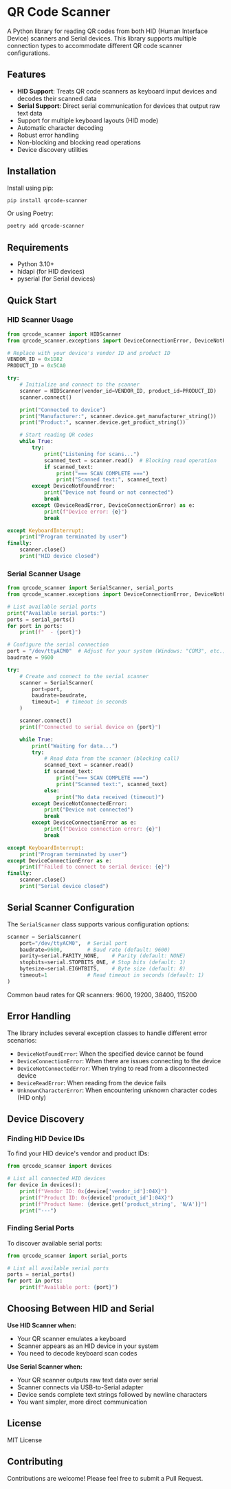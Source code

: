 # QR Code Scanner

A Python library for reading QR codes from both HID (Human Interface Device) scanners and Serial devices. This library supports multiple connection types to accommodate different QR code scanner configurations.

## Features

- **HID Support**: Treats QR code scanners as keyboard input devices and decodes their scanned data
- **Serial Support**: Direct serial communication for devices that output raw text data
- Support for multiple keyboard layouts (HID mode)
- Automatic character decoding
- Robust error handling
- Non-blocking and blocking read operations
- Device discovery utilities

## Installation

Install using pip:

```bash
pip install qrcode-scanner
```

Or using Poetry:

```bash
poetry add qrcode-scanner
```

## Requirements

- Python 3.10+
- hidapi (for HID devices)
- pyserial (for Serial devices)

## Quick Start

### HID Scanner Usage

```python
from qrcode_scanner import HIDScanner
from qrcode_scanner.exceptions import DeviceConnectionError, DeviceNotFoundError, DeviceReadError

# Replace with your device's vendor ID and product ID
VENDOR_ID = 0x1D82
PRODUCT_ID = 0x5CA0

try:
    # Initialize and connect to the scanner
    scanner = HIDScanner(vendor_id=VENDOR_ID, product_id=PRODUCT_ID)
    scanner.connect()

    print("Connected to device")
    print("Manufacturer:", scanner.device.get_manufacturer_string())
    print("Product:", scanner.device.get_product_string())

    # Start reading QR codes
    while True:
        try:
            print("Listening for scans...")
            scanned_text = scanner.read()  # Blocking read operation
            if scanned_text:
                print("=== SCAN COMPLETE ===")
                print("Scanned text:", scanned_text)
        except DeviceNotFoundError:
            print("Device not found or not connected")
            break
        except (DeviceReadError, DeviceConnectionError) as e:
            print(f"Device error: {e}")
            break

except KeyboardInterrupt:
    print("Program terminated by user")
finally:
    scanner.close()
    print("HID device closed")
```

### Serial Scanner Usage

```python
from qrcode_scanner import SerialScanner, serial_ports
from qrcode_scanner.exceptions import DeviceConnectionError, DeviceNotConnectedError

# List available serial ports
print("Available serial ports:")
ports = serial_ports()
for port in ports:
    print(f"  - {port}")

# Configure the serial connection
port = "/dev/ttyACM0"  # Adjust for your system (Windows: "COM3", etc.)
baudrate = 9600

try:
    # Create and connect to the serial scanner
    scanner = SerialScanner(
        port=port,
        baudrate=baudrate,
        timeout=1  # timeout in seconds
    )

    scanner.connect()
    print(f"Connected to serial device on {port}")

    while True:
        print("Waiting for data...")
        try:
            # Read data from the scanner (blocking call)
            scanned_text = scanner.read()
            if scanned_text:
                print("=== SCAN COMPLETE ===")
                print("Scanned text:", scanned_text)
            else:
                print("No data received (timeout)")
        except DeviceNotConnectedError:
            print("Device not connected")
            break
        except DeviceConnectionError as e:
            print(f"Device connection error: {e}")
            break

except KeyboardInterrupt:
    print("Program terminated by user")
except DeviceConnectionError as e:
    print(f"Failed to connect to serial device: {e}")
finally:
    scanner.close()
    print("Serial device closed")
```

## Serial Scanner Configuration

The `SerialScanner` class supports various configuration options:

```python
scanner = SerialScanner(
    port="/dev/ttyACM0",  # Serial port
    baudrate=9600,        # Baud rate (default: 9600)
    parity=serial.PARITY_NONE,    # Parity (default: NONE)
    stopbits=serial.STOPBITS_ONE, # Stop bits (default: 1)
    bytesize=serial.EIGHTBITS,    # Byte size (default: 8)
    timeout=1             # Read timeout in seconds (default: 1)
)
```

Common baud rates for QR scanners: 9600, 19200, 38400, 115200

## Error Handling

The library includes several exception classes to handle different error scenarios:

- `DeviceNotFoundError`: When the specified device cannot be found
- `DeviceConnectionError`: When there are issues connecting to the device
- `DeviceNotConnectedError`: When trying to read from a disconnected device
- `DeviceReadError`: When reading from the device fails
- `UnknownCharacterError`: When encountering unknown character codes (HID only)

## Device Discovery

### Finding HID Device IDs

To find your HID device's vendor and product IDs:

```python
from qrcode_scanner import devices

# List all connected HID devices
for device in devices():
    print(f"Vendor ID: 0x{device['vendor_id']:04X}")
    print(f"Product ID: 0x{device['product_id']:04X}")
    print(f"Product Name: {device.get('product_string', 'N/A')}")
    print("---")
```

### Finding Serial Ports

To discover available serial ports:

```python
from qrcode_scanner import serial_ports

# List all available serial ports
ports = serial_ports()
for port in ports:
    print(f"Available port: {port}")
```

## Choosing Between HID and Serial

**Use HID Scanner when:**

- Your QR scanner emulates a keyboard
- Scanner appears as an HID device in your system
- You need to decode keyboard scan codes

**Use Serial Scanner when:**

- Your QR scanner outputs raw text data over serial
- Scanner connects via USB-to-Serial adapter
- Device sends complete text strings followed by newline characters
- You want simpler, more direct communication

## License

MIT License

## Contributing

Contributions are welcome! Please feel free to submit a Pull Request.
